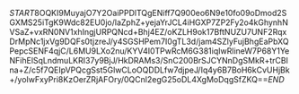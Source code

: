 $START$8OQKI9MuyajO7Y2OaiPPDlTQgENiff7Q900eo6N9e10fo09oDmod2SGXMS25iTgK9Wdc82EU0jo/laZphZ+yejaYrJCL4iHGXP7ZP2Fy2o4kGhynhNVSaZ+vxRN0NV1xhIngjURPQNcd+Bhj4EZ/oKZLH9ok17BftNUZU7UNF2RqxDrMpNc1jxVg9DQFs0tjzreJ/y4SGSHPem7I0gTL3d/jam4SZlyFujBhgEaPbXQPepcSENF4qjC/L6MU9LXo2nu/KYV4I0TPwRcM6G381iqIwRlineW7P68Y1YeNFihElSqLndmuLKRI37y9BjJ/HkDRAMs3/SnC200BrSJCYNnDgSMkR+trCBlna+Z/c5f7QEIpVPQcgSst5GlwCLoOQDDLfw7djpeJ/Iq4y6B7BoH6kCvUHjBk+/yoIwFxyPri8KzOerZRjAFOry/0QCnl2egG25oDL4XgMoDqgSfZKQ==$END$